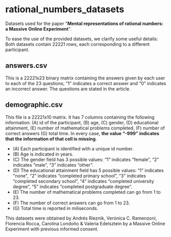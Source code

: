 # rational_numbers_datasets
Datasets used for the paper "**Mental representations of rational numbers: a Massive Online Experiment**".

To ease the use of the provided datasets, we clarify some useful details:
Both datasets contain 22221 rows, each corresponding to a different participant. 

## answers.csv
This is a 22221x23 binary matrix containing the answers given by each user to each of the 23 questions; “1” indicates a correct answer and “0” indicates an incorrect answer. The questions are stated in the article.

## demographic.csv
This file is a 22221x10 matrix. It has 7 columns containing the following information: (A) id of the participant, (B) age, (C) gender, (D) educational attainment, (E) number of mathematical problems completed, (F) number of correct answers (G) total time. In every case, **the value “-999” indicates that the information of that cell is missing**.

- (A) Each participant is identified with a unique id number.
- (B) Age is indicated in years.
- (C) The gender field has 3 possible values: “1” indicates “female”, “2” indicates “male”, “3” indicates “other”.
- (D) The educational attainment field has 5 possible values: “1” indicates "none", “2” indicates “completed primary school”, “3”  indicates “completed secondary school”, “4” indicates “completed university degree”, “5” indicates “completed postgraduate degree”.
- (E) The number of mathematical problems completed can go from 1 to 23.
- (F) The number of correct answers can go from 1 to 23.
- (G) Total time is reported in miliseconds.

This datasets were obtained by Andrés Rieznik, Verónica C. Ramenzoni, Florencia Rocca, Carolina Londoño & Valeria Edelsztein by a Massive Online Experiment with previous informed consent.
